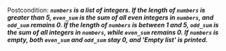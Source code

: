 Postcondition: ***`numbers` is a list of integers. If the length of `numbers` is greater than 5, `even_sum` is the sum of all even integers in `numbers`, and `odd_sum` remains 0. If the length of `numbers` is between 1 and 5, `odd_sum` is the sum of all integers in `numbers`, while `even_sum` remains 0. If `numbers` is empty, both `even_sum` and `odd_sum` stay 0, and 'Empty list' is printed.***